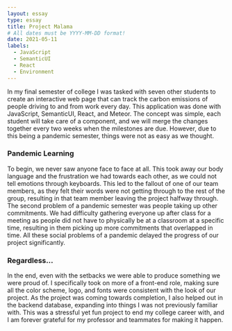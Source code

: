 ```yaml
---
layout: essay
type: essay
title: Project Malama
# All dates must be YYYY-MM-DD format!
date: 2021-05-11
labels:
  - JavaScript
  - SemanticUI
  - React
  - Environment
---
```

<p>In my final semester of college I was tasked with seven other students to create an interactive web page that can track the carbon emissions of people driving to and from work every day. This application was done with JavaScript, SemanticUI, React, and Meteor. The concept was simple, each student will take care of a component, and we will merge the changes together every two weeks when the milestones are due. However, due to this being a pandemic semester, things were not as easy as we thought. </p>

<h3>Pandemic Learning</h3>
<p>To begin, we never saw anyone face to face at all. This took away our body language and the frustration we had towards each other, as we could not tell emotions through keyboards. This led to the fallout of one of our team members, as they felt their words were not getting through to the rest of the group, resulting in that team member leaving the project halfway through. The second problem of a pandemic semester was people taking up other commitments. We had difficulty gathering everyone up after class for a meeting as people did not have to physically be at a classroom at a specific time, resulting in them picking up more commitments that overlapped in time. All these social problems of a pandemic delayed the progress of our project significantly. </p>

<h3>Regardless...</h3>
<p>In the end, even with the setbacks we were able to produce something we were proud of. I specifically took on more of a front-end role, making sure all the color scheme, logo, and fonts were consistent with the look of our project. As the project was coming towards completion, I also helped out in the backend database, expanding into things I was not previously familiar with. This was a stressful yet fun project to end my college career with, and I am forever grateful for my professor and teammates for making it happen. </p>
